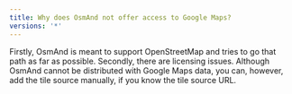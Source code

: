 ```yaml
---
title: Why does OsmAnd not offer access to Google Maps?
versions: '*'
---
```


Firstly, OsmAnd is meant to support OpenStreetMap and tries to go that
path as far as possible. Secondly, there are licensing issues. Although
OsmAnd cannot be distributed with Google Maps data, you can, however,
add the tile source manually, if you know the tile source URL.
